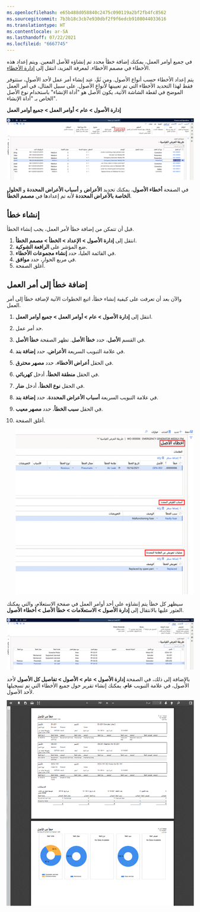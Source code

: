 ```yaml
---
ms.openlocfilehash: e65b488d058840c2475c090119a2bf2fb4fc8562
ms.sourcegitcommit: 7b3b18c3cb7e930dbf2f9f6edcb9108044033616
ms.translationtype: HT
ms.contentlocale: ar-SA
ms.lasthandoff: 07/22/2021
ms.locfileid: "6667745"
---
```

في جميع أوامر العمل، يمكنك إضافة خطأ محدد تم إنشاؤه للأصل المعين. ويتم إعداد هذه الأخطاء في مصمم الأخطاء. لمعرفة المزيد، انتقل إلى [إدارة الأخطاء](https://docs.microsoft.com/dynamics365/supply-chain/asset-management/setup-for-work-orders/fault-management/?azure-portal=true). 

يتم إعداد الأخطاء حسب أنواع الأصول. ومن ثَمَّ، عند إنشاء أمر عمل لأحد الأصول، ستتوفر فقط لهذا التحديد الأخطاء التي تم تعيينها لأنواع الأصول. على سبيل المثال، في أمر العمل الموضح في لقطة الشاشة الآتية، يكون الأصل هو "أداة الإنشاء" باستخدام نوع الأصل الخاص بـ "أداة الإنشاء".  

**إدارة الأصول > عام > أوامر العمل > جميع أوامر العمل**

[![لقطة شاشة لأخطاء الأصول في صفحة جميع أوامر العمل.](../media/asset-fault-setup-ssm.png)](../media/asset-fault-setup-ssm.png#lightbox)
 
في الصفحة **أخطاء الأصول**، يمكنك تحديد **الأعراض** و **أسباب الأعراض المحددة** و **الحلول الخاصة بالأعراض المحددة** لأنه تم إعدادها في **مصمم الخطأ**.

## <a name="create-a-fault"></a>إنشاء خطأ
قبل أن تتمكن من إضافة خطأ لأمر العمل، يجب إنشاء الخطأ.

1.  انتقل إلى **إدارة الأصول > الإعداد > الخطأ > مصمم الخطأ**.
2.  ضع المؤشر على **الرافعة الشوكية**.
3.  في القائمة العليا، حدد **إنشاء مجموعات الأخطاء**.
4.  في مربع الحوار، حدد **موافق**.
5.  أغلق الصفحة.

## <a name="add-a-fault-to-a-work-order"></a>إضافة خطأ إلى أمر العمل
والآن بعد أن تعرفت على كيفية إنشاء خطأ، اتبع الخطوات الآتية لإضافة خطأ إلى أمر العمل.

1.  انتقل إلى **إدارة الأصول > عام > أوامر العمل > جميع أوامر العمل**.
2.  حد أمر عمل.
3.  في القسم **الأصل**، حدد **خطأ الأصل‬**. تظهر الصفحة **خطأ الأصل**‬.
4.  في علامة التبويب السريعة **الأعراض**، حدد **إضافة بند**.
5.  في الحقل **أعراض الأخطاء**، حدد **مصهر محترق**.
6.  في الحقل **منطقة الخطأ**، أدخل **كهربائي**.
7.  في الحقل **نوع الخطأ**، أدخل **ضار**.
8.  في علامة التبويب السريعة **أسباب الأعراض المحددة**، حدد **إضافة بند**.
9.  في الحقل **سبب الخطأ**، حدد **مصهر معيب**.
10. أغلق الصفحة.

    [![لقطة شاشة لـ "أخطاء الأصول" مع أسباب وحلول الأعراض المحددة.](../media/asset-faults-ssm.png)](../media/asset-faults-ssm.png#lightbox)
 
سيظهر كل خطأ يتم إنشاؤه على أحد أوامر العمل في صفحة الاستعلام، والتي يمكنك العثور عليها بالانتقال إلى **إدارة الأصول > الاستعلامات > خطأ الأصل > أخطاء الأصول**.

[![لقطة شاشة لطريقة عرض "استعلامات أخطاء الأصول".](../media/asset-faults-inquiries-ss.png)](../media/asset-faults-inquiries-ss.png#lightbox)
 
بالإضافة إلى ذلك، في الصفحة **إدارة الأصول > عام > الأصول > تفاصيل كل الأصول** لأحد الأصول، في علامة التبويب **عام**، يمكنك إنشاء تقرير حول جميع الأخطاء التي تم تسجيلها لأحد الأصول. 

[![لقطة شاشة لتفاصيل تقرير "خطأ الأصل".](../media/all-faults-ss.png)](../media/all-faults-ss.png#lightbox)